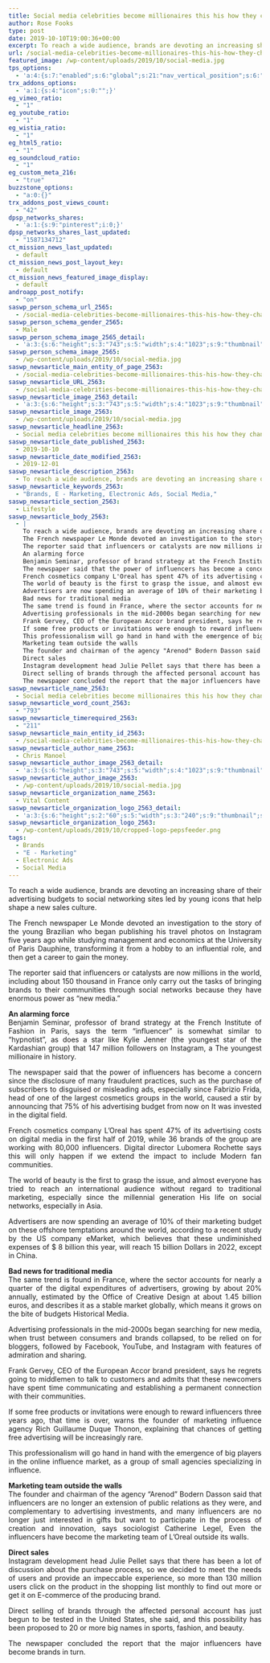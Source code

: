```yaml
---
title: Social media celebrities become millionaires this his how they changed marketing landscape
author: Rose Fooks
type: post
date: 2019-10-10T19:00:36+00:00
excerpt: To reach a wide audience, brands are devoting an increasing share of their advertising budgets to social networking sites led by young icons that help shape a new sales culture.
url: /social-media-celebrities-become-millionaires-this-his-how-they-changed-marketing-landscape/
featured_image: /wp-content/uploads/2019/10/social-media.jpg
tps_options:
  - 'a:4:{s:7:"enabled";s:6:"global";s:21:"nav_vertical_position";s:6:"global";s:23:"nav_hide_on_first_slide";b:0;s:23:"slide_loading_mechanism";s:6:"global";}'
trx_addons_options:
  - 'a:1:{s:4:"icon";s:0:"";}'
eg_vimeo_ratio:
  - "1"
eg_youtube_ratio:
  - "1"
eg_wistia_ratio:
  - "1"
eg_html5_ratio:
  - "1"
eg_soundcloud_ratio:
  - "1"
eg_custom_meta_216:
  - "true"
buzzstone_options:
  - "a:0:{}"
trx_addons_post_views_count:
  - "42"
dpsp_networks_shares:
  - 'a:1:{s:9:"pinterest";i:0;}'
dpsp_networks_shares_last_updated:
  - "1587134712"
ct_mission_news_last_updated:
  - default
ct_mission_news_post_layout_key:
  - default
ct_mission_news_featured_image_display:
  - default
androapp_post_notify:
  - "on"
saswp_person_schema_url_2565:
  - /social-media-celebrities-become-millionaires-this-his-how-they-changed-marketing-landscape/
saswp_person_schema_gender_2565:
  - Male
saswp_person_schema_image_2565_detail:
  - 'a:3:{s:6:"height";s:3:"743";s:5:"width";s:4:"1023";s:9:"thumbnail";s:71:"/wp-content/uploads/2019/10/social-media.jpg";}'
saswp_person_schema_image_2565:
  - /wp-content/uploads/2019/10/social-media.jpg
saswp_newsarticle_main_entity_of_page_2563:
  - /social-media-celebrities-become-millionaires-this-his-how-they-changed-marketing-landscape/
saswp_newsarticle_URL_2563:
  - /social-media-celebrities-become-millionaires-this-his-how-they-changed-marketing-landscape/
saswp_newsarticle_image_2563_detail:
  - 'a:3:{s:6:"height";s:3:"743";s:5:"width";s:4:"1023";s:9:"thumbnail";s:71:"/wp-content/uploads/2019/10/social-media.jpg";}'
saswp_newsarticle_image_2563:
  - /wp-content/uploads/2019/10/social-media.jpg
saswp_newsarticle_headline_2563:
  - Social media celebrities become millionaires this his how they changed marketing landscape
saswp_newsarticle_date_published_2563:
  - 2019-10-10
saswp_newsarticle_date_modified_2563:
  - 2019-12-01
saswp_newsarticle_description_2563:
  - To reach a wide audience, brands are devoting an increasing share of their advertising budgets to social networking sites led by young icons that help shape a new sales culture.
saswp_newsarticle_keywords_2563:
  - "Brands, E - Marketing, Electronic Ads, Social Media,"
saswp_newsarticle_section_2563:
  - Lifestyle
saswp_newsarticle_body_2563:
  - |
    To reach a wide audience, brands are devoting an increasing share of their advertising budgets to social networking sites led by young icons that help shape a new sales culture.
    The French newspaper Le Monde devoted an investigation to the story of the young Brazilian who began publishing his travel photos on Instagram five years ago while studying management and economics at the University of Paris Dauphine, transforming it from a hobby to an influential role, and then get a career to gain the money.
    The reporter said that influencers or catalysts are now millions in the world, including about 150 thousand in France only carry out the tasks of bringing brands to their communities through social networks because they have enormous power as "new media."
    An alarming force
    Benjamin Seminar, professor of brand strategy at the French Institute of Fashion in Paris, says the term "influencer" is somewhat similar to "hypnotist", as does a star like Kylie Jenner (the youngest star of the Kardashian group) that 147 million followers on Instagram, a The youngest millionaire in history.
    The newspaper said that the power of influencers has become a concern since the disclosure of many fraudulent practices, such as the purchase of subscribers to disguised or misleading ads, especially since Fabrizio Frida, head of one of the largest cosmetics groups in the world, caused a stir by announcing that 75% of his advertising budget from now on It was invested in the digital field.
    French cosmetics company L'Oreal has spent 47% of its advertising costs on digital media in the first half of 2019, while 36 brands of the group are working with 80,000 influencers. Digital director Lubomera Rochette says this will only happen if we extend the impact to include Modern fan communities.
    The world of beauty is the first to grasp the issue, and almost everyone has tried to reach an international audience without regard to traditional marketing, especially since the millennial generation His life on social networks, especially in Asia.
    Advertisers are now spending an average of 10% of their marketing budget on these offshore temptations around the world, according to a recent study by the US company eMarket, which believes that these undiminished expenses of $ 8 billion this year, will reach 15 billion Dollars in 2022, except in China.
    Bad news for traditional media
    The same trend is found in France, where the sector accounts for nearly a quarter of the digital expenditures of advertisers, growing by about 20% annually, estimated by the Office of Creative Design at about 1.45 billion euros, and describes it as a stable market globally, which means it grows on the bite of budgets Historical Media.
    Advertising professionals in the mid-2000s began searching for new media, when trust between consumers and brands collapsed, to be relied on for bloggers, followed by Facebook, YouTube, and Instagram with features of admiration and sharing.
    Frank Gervey, CEO of the European Accor brand president, says he regrets going to middlemen to talk to customers and admits that these newcomers have spent time communicating and establishing a permanent connection with their communities.
    If some free products or invitations were enough to reward influencers three years ago, that time is over, warns the founder of marketing influence agency Rich Guillaume Duque Thonon, explaining that chances of getting free advertising will be increasingly rare.
    This professionalism will go hand in hand with the emergence of big players in the online influence market, as a group of small agencies specializing in influence.
    Marketing team outside the walls
    The founder and chairman of the agency "Arenod" Bodern Dasson said that influencers are no longer an extension of public relations as they were, and complementary to advertising investments, and many influencers are no longer just interested in gifts but want to participate in the process of creation and innovation, says sociologist Catherine Legel, Even the influencers have become the marketing team of L'Oreal outside its walls.
    Direct sales
    Instagram development head Julie Pellet says that there has been a lot of discussion about the purchase process, so we decided to meet the needs of users and provide an impeccable experience, so more than 130 million users click on the product in the shopping list monthly to find out more or get it on E-commerce of the producing brand.
    Direct selling of brands through the affected personal account has just begun to be tested in the United States, she said, and this possibility has been proposed to 20 or more big names in sports, fashion, and beauty.
    The newspaper concluded the report that the major influencers have become brands in turn.
saswp_newsarticle_name_2563:
  - Social media celebrities become millionaires this his how they changed marketing landscape
saswp_newsarticle_word_count_2563:
  - "793"
saswp_newsarticle_timerequired_2563:
  - "211"
saswp_newsarticle_main_entity_id_2563:
  - /social-media-celebrities-become-millionaires-this-his-how-they-changed-marketing-landscape/
saswp_newsarticle_author_name_2563:
  - Chris Manoel
saswp_newsarticle_author_image_2563_detail:
  - 'a:3:{s:6:"height";s:3:"743";s:5:"width";s:4:"1023";s:9:"thumbnail";s:71:"/wp-content/uploads/2019/10/social-media.jpg";}'
saswp_newsarticle_author_image_2563:
  - /wp-content/uploads/2019/10/social-media.jpg
saswp_newsarticle_organization_name_2563:
  - Vital Content
saswp_newsarticle_organization_logo_2563_detail:
  - 'a:3:{s:6:"height";s:2:"60";s:5:"width";s:3:"240";s:9:"thumbnail";s:82:"/wp-content/uploads/2019/10/cropped-logo-pepsfeeder.png";}'
saswp_newsarticle_organization_logo_2563:
  - /wp-content/uploads/2019/10/cropped-logo-pepsfeeder.png
tags:
  - Brands
  - "E - Marketing"
  - Electronic Ads
  - Social Media
---
```


<p style="text-align: justify;">
  To reach a wide audience, brands are devoting an increasing share of their advertising budgets to social networking sites led by young icons that help shape a new sales culture.
</p>

<p style="text-align: justify;">
  The French newspaper Le Monde devoted an investigation to the story of the young Brazilian who began publishing his travel photos on Instagram five years ago while studying management and economics at the University of Paris Dauphine, transforming it from a hobby to an influential role, and then get a career to gain the money.
</p>

<p style="text-align: justify;">
  The reporter said that influencers or catalysts are now millions in the world, including about 150 thousand in France only carry out the tasks of bringing brands to their communities through social networks because they have enormous power as &#8220;new media.&#8221;
</p>

<p style="text-align: justify;">
  <strong>An alarming force</strong><br /> Benjamin Seminar, professor of brand strategy at the French Institute of Fashion in Paris, says the term &#8220;influencer&#8221; is somewhat similar to &#8220;hypnotist&#8221;, as does a star like Kylie Jenner (the youngest star of the Kardashian group) that 147 million followers on Instagram, a The youngest millionaire in history.
</p>

<p style="text-align: justify;">
  The newspaper said that the power of influencers has become a concern since the disclosure of many fraudulent practices, such as the purchase of subscribers to disguised or misleading ads, especially since Fabrizio Frida, head of one of the largest cosmetics groups in the world, caused a stir by announcing that 75% of his advertising budget from now on It was invested in the digital field.
</p>

<p style="text-align: justify;">
  French cosmetics company L&#8217;Oreal has spent 47% of its advertising costs on digital media in the first half of 2019, while 36 brands of the group are working with 80,000 influencers. Digital director Lubomera Rochette says this will only happen if we extend the impact to include Modern fan communities.
</p>

<p style="text-align: justify;">
  The world of beauty is the first to grasp the issue, and almost everyone has tried to reach an international audience without regard to traditional marketing, especially since the millennial generation His life on social networks, especially in Asia.
</p>

<p style="text-align: justify;">
  Advertisers are now spending an average of 10% of their marketing budget on these offshore temptations around the world, according to a recent study by the US company eMarket, which believes that these undiminished expenses of $ 8 billion this year, will reach 15 billion Dollars in 2022, except in China.
</p>

<p style="text-align: justify;">
  <strong>Bad news for traditional media</strong><br /> The same trend is found in France, where the sector accounts for nearly a quarter of the digital expenditures of advertisers, growing by about 20% annually, estimated by the Office of Creative Design at about 1.45 billion euros, and describes it as a stable market globally, which means it grows on the bite of budgets Historical Media.
</p>

<p style="text-align: justify;">
  Advertising professionals in the mid-2000s began searching for new media, when trust between consumers and brands collapsed, to be relied on for bloggers, followed by Facebook, YouTube, and Instagram with features of admiration and sharing.
</p>

<p style="text-align: justify;">
  Frank Gervey, CEO of the European Accor brand president, says he regrets going to middlemen to talk to customers and admits that these newcomers have spent time communicating and establishing a permanent connection with their communities.
</p>

<p style="text-align: justify;">
  If some free products or invitations were enough to reward influencers three years ago, that time is over, warns the founder of marketing influence agency Rich Guillaume Duque Thonon, explaining that chances of getting free advertising will be increasingly rare.
</p>

<p style="text-align: justify;">
  This professionalism will go hand in hand with the emergence of big players in the online influence market, as a group of small agencies specializing in influence.
</p>

<p style="text-align: justify;">
  <strong>Marketing team outside the walls</strong><br /> The founder and chairman of the agency &#8220;Arenod&#8221; Bodern Dasson said that influencers are no longer an extension of public relations as they were, and complementary to advertising investments, and many influencers are no longer just interested in gifts but want to participate in the process of creation and innovation, says sociologist Catherine Legel, Even the influencers have become the marketing team of L&#8217;Oreal outside its walls.
</p>

<p style="text-align: justify;">
  <strong>Direct sales</strong><br /> Instagram development head Julie Pellet says that there has been a lot of discussion about the purchase process, so we decided to meet the needs of users and provide an impeccable experience, so more than 130 million users click on the product in the shopping list monthly to find out more or get it on E-commerce of the producing brand.
</p>

<p style="text-align: justify;">
  Direct selling of brands through the affected personal account has just begun to be tested in the United States, she said, and this possibility has been proposed to 20 or more big names in sports, fashion, and beauty.
</p>

<p style="text-align: justify;">
  The newspaper concluded the report that the major influencers have become brands in turn.<ins class="adsbygoogle" style="display: block; text-align: center;" data-ad-layout="in-article" data-ad-format="fluid" data-ad-client="ca-pub-6974233120371446" data-ad-slot="7074284510"></ins>
</p>
